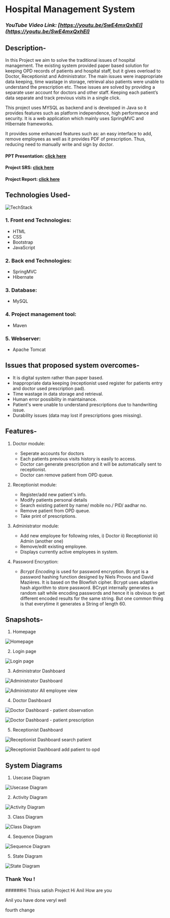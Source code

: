 # Hospital Management System

### _YouTube Video Link: [https://youtu.be/SwE4mxQxhEI](https://youtu.be/SwE4mxQxhEI)_

## Description-
   In this Project we aim to solve the traditional issues of hospital management. The existing system provided paper based solution for keeping OPD records of patients and hospital staff, but it gives overload to Doctor, Receptionist and Administrator.  The main issues were inappropriate data keeping, time wastage in storage, retrieval also patients were unable to understand the prescription etc. These issues are solved by providing a separate user account for doctors and other staff. Keeping each patient’s data separate and track previous visits in a single click. 
   
   This project uses MYSQL as backend and is developed in Java so it provides features such as platform independence, high performance and security. It is a web application which mainly uses SpringMVC and Hibernate frameworks. 
   
   It provides some enhanced features such as: an easy interface to add, remove employees as well as it provides PDF of prescription. Thus, reducing need to manually write  and  sign  by doctor.  <br>
  #### PPT Presentation: [click here](https://drive.google.com/file/d/1L6zUvNPXV4mYNnl2zLYyxvyz2RwoUt1G/view?usp=sharing)  <br>
  #### Project SRS: [click here](https://drive.google.com/file/d/11DQDP_ZN2h7Cq3hiIRw3pCzPhR_VCL8p/view?usp=sharing)  <br>
  #### Project Report: [click here](https://drive.google.com/file/d/128Qn3pqBFj84w6OXBSwuWXYpag_Wn0dT/view?usp=sharing)

## Technologies Used-

![TechStack](https://github.com/rid17pawar/HospitalManagement/blob/master/readme_images/snapshots/techStack.png)


### 1. Front end Technologies:
  - HTML
  - CSS
  - Bootstrap
  - JavaScript
  
### 2. Back end Technologies:
  - SpringMVC 
  - Hibernate
  
### 3. Database:
  - MySQL
  
### 4. Project management tool:
  - Maven
  
### 5. Webserver:
  - Apache Tomcat
  

## Issues that proposed system overcomes-
   - It is digital system rather than paper based.
   - Inappropriate data keeping (receptionist used register for patients entry and doctor used prescription pad).
   - Time wastage in data storage and retrieval.
   - Human error possibility in maintainance.
   - Patient's were unable to understand prescriptions due to handwriting issue.
   - Durability issues (data may lost if prescriptions goes missing).


## Features-
  1. Doctor module:
      - Seperate accounts for doctors
      - Each patients previous visits history is easily to access.
      - Doctor can generate prescription and it will be automatically sent to receptionist.
      - Doctor can remove patient from OPD queue.
      
  2. Receptionist module:
      - Register/add new patient's info.
      - Modify patients personal details
      - Search existing patient by name/ mobile no./ PID/ aadhar no.
      - Remove patient from OPD queue.
      - Take print of prescriptions.
      
  3. Administrator module:
      - Add new employee for following roles,
                      i) Doctor
                     ii) Receptionist
                    iii) Admin (another one)
      - Remove/edit existing employee. 
      - Displays currently active employees in system.
      
  4. Password Encryption:
      - *_Bcrypt Encoding_* is used for password encryption. Bcrypt is a password hashing function designed by Niels Provos and David Mazières. It is based on the Blowfish cipher. Bcrypt uses adaptive hash algorithm to store password. BCrypt internally generates a random salt while encoding passwords and hence it is obvious to get different encoded results for the same string. But one common thing is that everytime it generates a String of length 60.


## Snapshots-

1. Homepage

![Homepage](https://github.com/rid17pawar/HospitalManagement/blob/master/readme_images/snapshots/homepg.png)

2. Login page

![Login page](https://github.com/rid17pawar/HospitalManagement/blob/master/readme_images/snapshots/loginpg.png)

3. Administrator Dashboard

![Administrator Dashboard](https://github.com/rid17pawar/HospitalManagement/blob/master/readme_images/snapshots/adminDashboard.png)

![Administrator All employee view](https://github.com/rid17pawar/HospitalManagement/blob/master/readme_images/snapshots/adminAll.png)

4. Doctor Dashboard

![Doctor Dashboard - patient observation](https://github.com/rid17pawar/HospitalManagement/blob/master/readme_images/snapshots/doctorObservation.png)

![Doctor Dashboard - patient prescription](https://github.com/rid17pawar/HospitalManagement/blob/master/readme_images/snapshots/doctorPrescription.png)

5. Receptionist Dashboard

![Receptionist Dashboard search patient](https://github.com/rid17pawar/HospitalManagement/blob/master/readme_images/snapshots/receptionistSearch.png)

![Receptionist Dashboard add patient to opd](https://github.com/rid17pawar/HospitalManagement/blob/master/readme_images/snapshots/receptionistAdd.png)

## System Diagrams

1. Usecase Diagram

![Usecase Diagram](https://github.com/rid17pawar/HospitalManagement/blob/master/readme_images/System%20Diagrams/Usecase%20Diagram.jpg)

2. Activity Diagram

![Activity Diagram](https://github.com/rid17pawar/HospitalManagement/blob/master/readme_images/System%20Diagrams/Activity%20Diagram.png)

3. Class Diagram

![Class Diagram](https://github.com/rid17pawar/HospitalManagement/blob/master/readme_images/System%20Diagrams/Class%20Diagram.png)

4. Sequence Diagram

![Sequence Diagram](https://github.com/rid17pawar/HospitalManagement/blob/master/readme_images/System%20Diagrams/Sequence%20Diagram.png)

5. State Diagram

![State Diagram](https://github.com/rid17pawar/HospitalManagement/blob/master/readme_images/System%20Diagrams/State%20Diagram.png)

### Thank You !
######Hi Thisis satish Project 
Hi Anil How are you 


Anil you have done veryl well 

fourth change 
